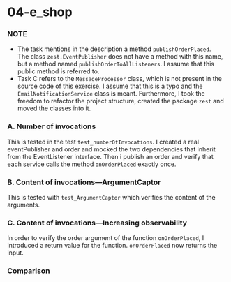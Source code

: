 # 04-e_shop

### NOTE
- The task mentions in the description a method `publishOrderPlaced`.  
The class `zest.EventPublisher` does not have a method with this name, but a method named `publishOrderToAllListeners`. I assume that this public method is referred to.
- Task C refers to the `MessageProcessor` class, which is not present in the source code of this exercise. I assume that this is a typo and the `EmailNotificationService` class is meant.
Furthermore, I took the freedom to refactor the project structure, created the package `zest` and moved the classes into it.

### A. Number of invocations
This is tested in the test `test_numberOfInvocations`. I created a real eventPublisher and order and mocked the two dependencies that inherit from the EventListener interface. Then i publish an order and verify that each service calls the method `onOrderPlaced` exactly once.

### B. Content of invocations—ArgumentCaptor
This is tested with `test_ArgumentCaptor` which verifies the content of the arguments.

### C. Content of invocations—Increasing observability
In order to verify the order argument of the function `onOrderPlaced`, I introduced a return value for the function.
`onOrderPlaced` now returns the input.  


### Comparison
